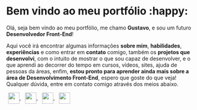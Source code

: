 # Bem vindo ao meu portfólio :happy:

Olá, seja bem vindo ao meu portfólio, me chamo **Gustavo**, e sou um futuro **Desenvolvedor Front-End**!

Aqui você irá encontrar algumas informações **sobre mim**, **habilidades**, **experiências** e como entrar em **contato** comigo, também os **projetos que desenvolvi**, com o intuito de mostrar o que sou capaz de desenvolver, e o que aprendi ao decorrer do tempo em cursos, vídeos, sites, ajuda de pessoas da áreas, enfim, **estou pronto para aprender ainda mais sobre a área de Desenvolvimento Front-End**, espero que goste do que veja! Qualquer dúvida, entre em contato comigo através dos meios abaixo.



<div>
  <a href="mailto:gustavo.almei2@hotmail.com" target="_blank" style="margin:0px 5px;border-right:1px solid white">
    <img align="center" height="30px" src="https://img.shields.io/badge/Microsoft_Outlook-0078D4?style=for-the-badge&logo=microsoft-outlook&logoColor=white" />
  </a>
  <a href="https://www.instagram.com/gustavoczz/" target="_blank" style="margin:0px 5px;border-right:1px solid white">
    <img align="center" height="30px" src="https://img.shields.io/badge/Instagram-E4405F?style=for-the-badge&logo=instagram&logoColor=white" />
  </a>
  <a href="https://twitter.com/iamgustavouu" target="_blank" style="margin:0px 5px;border-right:1px solid white">
    <img align="center" height="30px" src="https://img.shields.io/badge/Twitter-1DA1F2?style=for-the-badge&logo=twitter&logoColor=white" />
  </a>
  <a href="https://www.linkedin.com/in/gustavo-almeida-a9751a177/" target="_blank" style="margin:0px 5px;border-right:1px solid white">
    <img align="center" height="30px" src="https://img.shields.io/badge/LinkedIn-0077B5?style=for-the-badge&logo=linkedin&logoColor=white" />
  </a>
</div>



